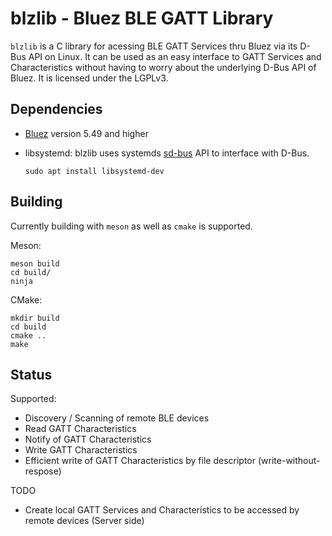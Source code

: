 # blzlib - Bluez BLE GATT Library #

`blzlib` is a C library for acessing BLE GATT Services thru Bluez via its D-Bus API on Linux. It can be used as an easy interface to GATT Services and Characteristics without having to worry about the underlying D-Bus API of Bluez. It is licensed under the LGPLv3.


## Dependencies ##

* [Bluez](http://www.bluez.org/) version 5.49 and higher

* libsystemd: blzlib uses systemds [sd-bus](http://0pointer.net/blog/the-new-sd-bus-api-of-systemd.html) API to interface with D-Bus.

      sudo apt install libsystemd-dev


## Building ##

Currently building with `meson` as well as `cmake` is supported.

Meson:

    meson build
    cd build/
    ninja

CMake:

    mkdir build
    cd build
    cmake ..
    make


## Status ##
    
Supported:
    
  * Discovery / Scanning of remote BLE devices
  * Read GATT Characteristics
  * Notify of GATT Characteristics
  * Write GATT Characteristics
  * Efficient write of GATT Characteristics by file descriptor (write-without-respose)

TODO

  * Create local GATT Services and Characteristics to be accessed by remote devices (Server side)
